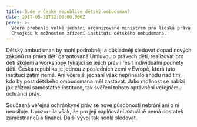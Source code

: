 ```yaml
---
title: Bude v České republice dětský ombudsman?
date: 2017-05-31T12:00:00.000Z
perex: >-
  Včera proběhlo velké jednání organizované ministrem pro lidská práva Janem
  Chvojkou k možnostem zřízení institutu dětského ombudsmana.
---
```




Dětský ombudsman by mohl podrobněji a důkladněji sledovat dopad nových zákonů na práva dětí garantovaná Úmluvou o právech dětí, realizovat pro děti školení a workshopy týkající se jejich práv i řešit individuální podněty dětí. Česká republika je jednou z posledních zemí v Evropě, která tuto instituci zatím nemá. Ani včerejší jednání však nepřineslo shodu nad tím, kdo by post dětského ombudsmana měl zastávat. Jako možnost se nabízí jak zřízení samostatné instituce, tak svěření tohoto oprávnění veřejnému ochránci práv. 



  



Současná veřejná ochránkyně práv se nové působnosti nebrání ani o ni neusiluje. Upozornila však, že pro její naplňování aktuálně nemá dostatek zaměstnanců a financí. Další vývoj tak hodlá sledovat.



  



  


